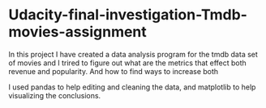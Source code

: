 # Udacity-final-investigation-Tmdb-movies-assignment
In this project I have created a data analysis program for the tmdb data set of movies and I trired to figure out what are the metrics that effect both revenue and popularity. And how to find ways to increase both

I used pandas to help editing and cleaning the data,
and matplotlib to help visualizing the conclusions.
